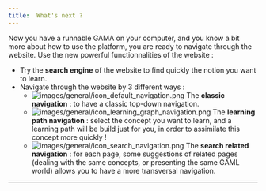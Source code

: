 ```yaml
---
title:  What's next ?
---
```



Now you have a runnable GAMA on your computer, and you know a bit more about how to use the platform, you are ready to navigate through the website. Use the new powerful functionnalities of the website :

* Try the **search engine** of the website to find quickly the notion you want to learn.
* Navigate through the website by 3 different ways :
  * ![images/general/icon_default_navigation.png](images/general/icon_default_navigation.png) The **classic navigation** : to have a classic top-down navigation.
  * ![images/general/icon_learning_graph_navigation.png](images/general/icon_learning_graph_navigation.png) The **learning path navigation** : select the concept you want to learn, and a learning path will be build just for you, in order to assimilate this concept more quickly !
  * ![images/general/icon_search_navigation.png](images/general/icon_search_navigation.png) The **search related navigation** : for each page, some suggestions of related pages (dealing with the same concepts, or presenting the same GAML world) allows you to have a more transversal navigation.

___________________________________________________________________________